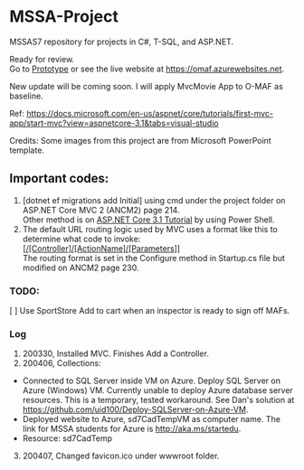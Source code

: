 # MSSA-Project

MSSAS7 repository for projects in C#, T-SQL, and ASP.NET.

Ready for review. <br />
Go to [Prototype](https://github.com/gowebUSA/MSSA-Project/tree/master/TSQL/Project-Step-7/prototype#online---maintenance-action-forms-o-maf) or see the live website at https://omaf.azurewebsites.net.

New update will be coming soon. I will apply MvcMovie App to O-MAF as baseline.

Ref: https://docs.microsoft.com/en-us/aspnet/core/tutorials/first-mvc-app/start-mvc?view=aspnetcore-3.1&tabs=visual-studio

Credits: Some images from this project are from Microsoft PowerPoint template.

## Important codes:
1. [dotnet ef migrations add Initial] using cmd under the project folder on ASP.NET Core MVC 2 (ANCM2) page 214.
<br />Other method is on [ASP.NET Core 3.1 Tutorial](https://docs.microsoft.com/en-us/aspnet/core/tutorials/first-mvc-app/adding-model?view=aspnetcore-3.1&tabs=visual-studio#scaffold-movie-pages) by using Power Shell.
2. The default URL routing logic used by MVC uses a format like this to determine what code to invoke:
<br />[[/[Controller]/[ActionName]/[Parameters]](https://docs.microsoft.com/en-us/aspnet/core/tutorials/first-mvc-app/adding-controller?view=aspnetcore-3.1&tabs=visual-studio#add-a-controller)]
<br />The routing format is set in the Configure method in Startup.cs file but modified on ANCM2 page 230.

### TODO:
[ ] Use SportStore Add to cart when an inspector is ready to sign off MAFs.

### Log
1. 200330, Installed MVC. Finishes Add a Controller.
2. 200406, Collections:
 - Connected to SQL Server inside VM on Azure. Deploy SQL Server on Azure (Windows) VM. Currently unable to deploy Azure database server resources. This is a temporary, tested workaround. See Dan's solution at https://github.com/uid100/Deploy-SQLServer-on-Azure-VM.
 - Deployed website to Azure, sd7CadTempVM as computer name. The link for MSSA students for Azure is http://aka.ms/startedu.
 - Resource: sd7CadTemp
3. 200407, Changed favicon.ico under wwwroot folder.
